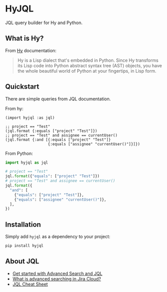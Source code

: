 # HyJQL

JQL query builder for Hy and Python.

## What is Hy?

From [Hy](https://github.com/hylang/hy) documentation:

> Hy is a Lisp dialect that's embedded in Python. Since Hy transforms its Lisp code into Python abstract syntax tree (AST) objects, you have the whole beautiful world of Python at your fingertips, in Lisp form.

## Quickstart

There are simple queries from JQL documentation.

From hy:

```Hy
(import hyjql :as jql)

;; project == "Test"
(jql.format {:equals ["project" "Test"]})
;; project == "Test" and assignee == currentUser()
(jql.format {:and [{:equals ["project" "Test"]}
                   {:equals ["assignee" "currentUser()"]}]})
```

From Python:

```python
import hyjql as jql

# project == "Test"
jql.format({"equals": ["project" "Test"]})
# project == "Test" and assignee == currentUser()
jql.format({
  "and": [
    {"equals": ["project" "Test"]},
    {"equals": ["assignee" "currentUser()"]},
  ],
})
```

## Installation

Simply add `hyjql` as a dependency to your project:

```bash
pip install hyjql
```

## About JQL

- [Get started with Advanced Search and JQL](https://www.atlassian.com/software/jira/guides/expand-jira/jql)
- [What is advanced searching in Jira Cloud?](https://support.atlassian.com/jira-software-cloud/docs/what-is-advanced-searching-in-jira-cloud/)
- [JQL Cheat Sheet](https://3kllhk1ibq34qk6sp3bhtox1-wpengine.netdna-ssl.com/wp-content/uploads/2017/12/atlassian-jql-cheat-sheet-2.pdf)

